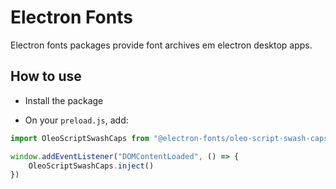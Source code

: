 # Electron Fonts

Electron fonts packages provide font archives em electron desktop apps.

## How to use

* Install the package

* On your `preload.js`, add:

```ts
import OleoScriptSwashCaps from "@electron-fonts/oleo-script-swash-caps"

window.addEventListener("DOMContentLoaded", () => {
    OleoScriptSwashCaps.inject()
})
```